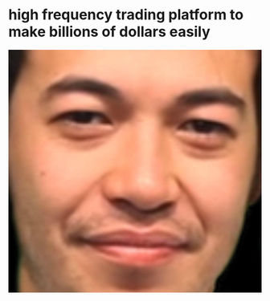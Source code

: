 # high frequency trading platform to make billions of dollars easily
![image of weirdchamp](weird.jpg)
